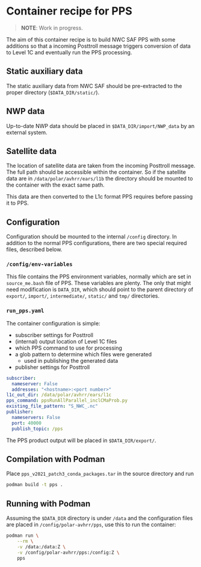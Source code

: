 
# Container recipe for PPS


> **NOTE**: Work in progress.


The aim of this container recipe is to build NWC SAF PPS with some
additions so that a incoming Posttroll message triggers conversion of
data to Level 1C and eventually run the PPS processing.

## Static auxiliary data

The static auxiliary data from NWC SAF should be pre-extracted to the
proper directory (`$DATA_DIR/static/`).

## NWP data

Up-to-date NWP data should be placed in `$DATA_DIR/import/NWP_data` by
an external system.

## Satellite data

The location of satellite data are taken from the incoming Posttroll
message. The full path should be accessible within the container. So
if the satellite data are in `/data/polar/avhrr/ears/l1b` the
directory should be mounted to the container with the exact same path.

This data are then converted to the L1c format PPS requires before
passing it to PPS.

## Configuration

Configuration should be mounted to the internal `/config`
directory. In addition to the normal PPS configurations, there are two
special required files, described below.

### `/config/env-variables`

This file contains the PPS environment variables, normally which are
set in `source_me.bash` file of PPS. These variables are plenty. The
only that might need modification is `DATA_DIR`, which should point to
the parent directory of `export/`, `import/`, `intermediate/`,
`static/` and `tmp/` directories.

### `run_pps.yaml`

The container configuration is simple:
* subscriber settings for Posttroll
* (internal) output location of Level 1C files
* which PPS command to use for processing
* a glob pattern to determine which files were generated
  * used in publishing the generated data
* publisher settings for Posttroll

```yaml
subscriber:
  nameserver: False
  addresses: "<hostname>:<port number>"
l1c_out_dir: /data/polar/avhrr/ears/l1c
pps_command: ppsRunAllParallel_inclCMaProb.py
existing_file_pattern: "S_NWC_.nc"
publisher:
  nameservers: False
  port: 40000
  publish_topic: /pps
```

The PPS product output will be placed in `$DATA_DIR/export/`.

## Compilation with Podman

Place `pps_v2021_patch3_conda_packages.tar` in the source directory
and run

```bash
podman build -t pps .
```

## Running with Podman

Assuming the `$DATA_DIR` directory is under `/data` and the
configuration files are placed in `/config/polar-avhrr/pps`, use this
to run the container:

```bash
podman run \
    --rm \
    -v /data:/data:Z \
    -v /config/polar-avhrr/pps:/config:Z \
    pps
```
